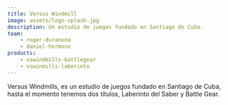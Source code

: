 ```yaml
---
title: Versus Windmill
image: assets/logo-splash.jpg
description: Un estudio de juegos fundado en Santiago de Cuba.
team:
    - roger-duranona
    - daniel-hermoso
products:
    - vswindmills-battlegear
    - vswinmills-laberinto
---
```


Versus Windmills, es un estudio de juegos fundado en Santiago de Cuba, hasta el momento tenemos dos títulos, Laberinto del Saber y Battle Gear.